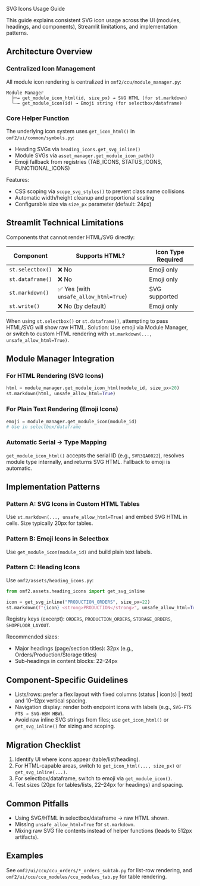 SVG Icons Usage Guide

This guide explains consistent SVG icon usage across the UI (modules, headings, and components), Streamlit limitations, and implementation patterns.

## Architecture Overview

### Centralized Icon Management

All module icon rendering is centralized in `omf2/ccu/module_manager.py`:

```
Module Manager
  ├─→ get_module_icon_html(id, size_px) → SVG HTML (for st.markdown)
  └─→ get_module_icon(id) → Emoji string (for selectbox/dataframe)
```

### Core Helper Function

The underlying icon system uses `get_icon_html()` in `omf2/ui/common/symbols.py`:

- Heading SVGs via `heading_icons.get_svg_inline()`
- Module SVGs via `asset_manager.get_module_icon_path()`
- Emoji fallback from registries (TAB_ICONS, STATUS_ICONS, FUNCTIONAL_ICONS)

Features:
- CSS scoping via `scope_svg_styles()` to prevent class name collisions
- Automatic width/height cleanup and proportional scaling
- Configurable size via `size_px` parameter (default: 24px)

## Streamlit Technical Limitations

Components that cannot render HTML/SVG directly:

| Component | Supports HTML? | Icon Type Required |
|-----------|----------------|-------------------|
| `st.selectbox()` | ❌ No | Emoji only |
| `st.dataframe()` | ❌ No | Emoji only |
| `st.markdown()` | ✅ Yes (with `unsafe_allow_html=True`) | SVG supported |
| `st.write()` | ❌ No (by default) | Emoji only |

When using `st.selectbox()` or `st.dataframe()`, attempting to pass HTML/SVG will show raw HTML. Solution: Use emoji via Module Manager, or switch to custom HTML rendering with `st.markdown(..., unsafe_allow_html=True)`.

## Module Manager Integration

### For HTML Rendering (SVG Icons)

```python
html = module_manager.get_module_icon_html(module_id, size_px=20)
st.markdown(html, unsafe_allow_html=True)
```

### For Plain Text Rendering (Emoji Icons)

```python
emoji = module_manager.get_module_icon(module_id)
# Use in selectbox/dataframe
```

### Automatic Serial → Type Mapping

`get_module_icon_html()` accepts the serial ID (e.g., `SVR3QA0022`), resolves module type internally, and returns SVG HTML. Fallback to emoji is automatic.

## Implementation Patterns

### Pattern A: SVG Icons in Custom HTML Tables

Use `st.markdown(..., unsafe_allow_html=True)` and embed SVG HTML in cells. Size typically 20px for tables.

### Pattern B: Emoji Icons in Selectbox

Use `get_module_icon(module_id)` and build plain text labels.

### Pattern C: Heading Icons

Use `omf2/assets/heading_icons.py`:

```python
from omf2.assets.heading_icons import get_svg_inline

icon = get_svg_inline("PRODUCTION_ORDERS", size_px=22)
st.markdown(f"{icon} <strong>PRODUCTION</strong>", unsafe_allow_html=True)
```

Registry keys (excerpt): `ORDERS`, `PRODUCTION_ORDERS`, `STORAGE_ORDERS`, `SHOPFLOOR_LAYOUT`.

Recommended sizes:
- Major headings (page/section titles): 32px (e.g., Orders/Production/Storage titles)
- Sub-headings in content blocks: 22–24px

## Component-Specific Guidelines

- Lists/rows: prefer a flex layout with fixed columns (status | icon(s) | text) and 10–12px vertical spacing.
- Navigation display: render both endpoint icons with labels (e.g., `SVG-FTS FTS → SVG-HBW HBW`).
- Avoid raw inline SVG strings from files; use `get_icon_html()` or `get_svg_inline()` for sizing and scoping.

## Migration Checklist

1. Identify UI where icons appear (table/list/heading).
2. For HTML-capable areas, switch to `get_icon_html(..., size_px)` or `get_svg_inline(...)`.
3. For selectbox/dataframe, switch to emoji via `get_module_icon()`.
4. Test sizes (20px for tables/lists, 22–24px for headings) and spacing.

## Common Pitfalls

- Using SVG/HTML in selectbox/dataframe → raw HTML shown.
- Missing `unsafe_allow_html=True` for `st.markdown`.
- Mixing raw SVG file contents instead of helper functions (leads to 512px artifacts).

## Examples

See `omf2/ui/ccu/ccu_orders/*_orders_subtab.py` for list-row rendering, and `omf2/ui/ccu/ccu_modules/ccu_modules_tab.py` for table rendering.

